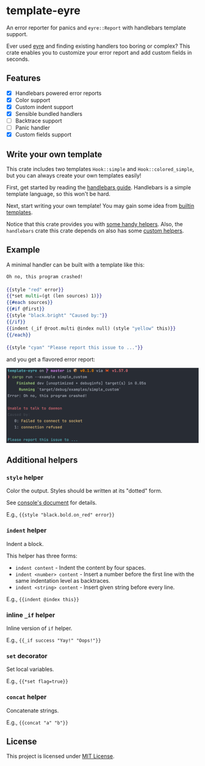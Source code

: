 # template-eyre

An error reporter for panics and `eyre::Report` with handlebars template support.

Ever used [eyre](https://github.com/yaahc/eyre) and finding existing handlers too boring or complex?
This crate enables you to customize your error report and add custom fields
in seconds.

## Features
- [x] Handlebars powered error reports
- [x] Color support
- [x] Custom indent support
- [x] Sensible bundled handlers
- [ ] Backtrace support
- [ ] Panic handler
- [x] Custom fields support

## Write your own template

This crate includes two templates `Hook::simple` and `Hook::colored_simple`,
but you can always create your own templates easily!

First, get started by reading the [handlebars guide](https://handlebarsjs.com/guide/).
Handlebars is a simple template language, so this won't be hard.

Next, start writing your own template! You may gain some idea from [builtin templates](src/templates/).

Notice that this crate provides you with [some handy helpers](#additional-helpers).
Also, the `handlebars` crate this crate depends on also has some [custom helpers](https://docs.rs/handlebars/latest/handlebars/#built-in-helpers).

## Example

A minimal handler can be built with a template like this:

```handlebars
Oh no, this program crashed!

{{style "red" error}}
{{*set multi=(gt (len sources) 1)}}
{{#each sources}}
{{#if @first}}
{{style "black.bright" "Caused by:"}}
{{/if}}
{{indent (_if @root.multi @index null) (style "yellow" this)}}
{{/each}}

{{style "cyan" "Please report this issue to ..."}}
```

and you get a flavored error report:

![snapshot](https://raw.githubusercontent.com/PhotonQuantum/template-eyre/master/snapshot.png)

## Additional helpers

### `style` helper

Color the output. Styles should be written at its "dotted" form.
 
See [console's document](https://docs.rs/console/latest/console/struct.Style.html#implementations) for details.

E.g., `{{style "black.bold.on_red" error}}`

### `indent` helper

Indent a block.

This helper has three forms:

- `indent content` - Indent the content by four spaces.
- `indent <number> content` - Insert a number before the first line with the same indentation level as backtraces.
- `indent <string> content` - Insert given string before every line.

E.g., `{{indent @index this}}`

### inline `_if` helper

Inline version of `if` helper.

E.g., `{{_if success "Yay!" "Oops!"}}`

### `set` decorator

Set local variables.

E.g., `{{*set flag=true}}`

### `concat` helper

Concatenate strings.

E.g., `{{concat "a" "b"}}`

## License
This project is licensed under [MIT License](LICENSE.txt).